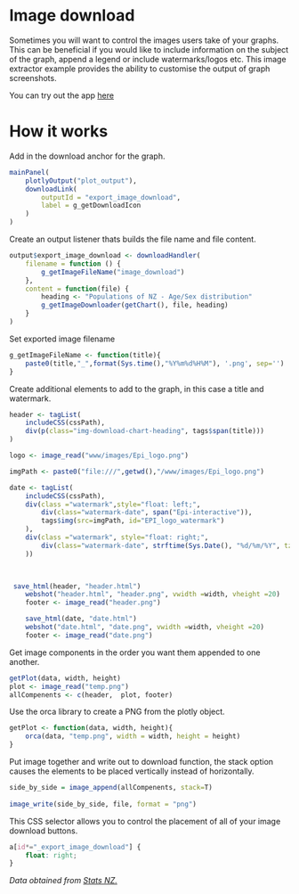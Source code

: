 # Image download
Sometimes you will want to control the images users take of your graphs. This can be beneficial if you would like to include information on the subject of the graph, append a legend or include watermarks/logos etc. This image extractor example provides the ability to customise the output of graph screenshots.

You can try out the app <a href = "https://rshiny.epi-interactive.com/apps/image_downloader/" target = "_blank">here</a>


# How it works
Add in the download anchor for the graph.
```r
mainPanel(
    plotlyOutput("plot_output"),
    downloadLink(
        outputId = "export_image_download",
        label = g_getDownloadIcon
    )
)
```

Create an output listener thats builds the file name and file content.
```r
output$export_image_download <- downloadHandler(
    filename = function () {
        g_getImageFileName("image_download")
    },
    content = function(file) {
        heading <- "Populations of NZ - Age/Sex distribution"
        g_getImageDownloader(getChart(), file, heading)
    }
)
```

Set exported image filename
```r
g_getImageFileName <- function(title){
    paste0(title,"_",format(Sys.time(),"%Y%m%d%H%M"), '.png', sep='')
}
```

Create additional elements to add to the graph, in this case a title and watermark.
```r
header <- tagList(
    includeCSS(cssPath),
    div(p(class="img-download-chart-heading", tags$span(title)))
)

logo <- image_read("www/images/Epi_logo.png")

imgPath <- paste0("file:///",getwd(),"/www/images/Epi_logo.png")

date <- tagList(
    includeCSS(cssPath),
    div(class ="watermark",style="float: left;",
        div(class="watermark-date", span("Epi-interactive")),
        tags$img(src=imgPath, id="EPI_logo_watermark")
    ),
    div(class ="watermark", style="float: right;",
        div(class="watermark-date", strftime(Sys.Date(), "%d/%m/%Y", tz = "Pacific/Auckland"))
    ))
    


 save_html(header, "header.html")
    webshot("header.html", "header.png", vwidth =width, vheight =20)
    footer <- image_read("header.png")

    save_html(date, "date.html")
    webshot("date.html", "date.png", vwidth =width, vheight =20)
    footer <- image_read("date.png")
```

Get image components in the order you want them appended to one another.
```r
getPlot(data, width, height)
plot <- image_read("temp.png")
allCompenents <- c(header,  plot, footer)
```

Use the orca library to create a PNG from the plotly object.
```r
getPlot <- function(data, width, height){
    orca(data, "temp.png", width = width, height = height)
}
```

Put image together and write out to download function, the stack option causes the elements to be placed vertically instead of horizontally.
```r
side_by_side = image_append(allCompenents, stack=T)
    
image_write(side_by_side, file, format = "png")
```

This CSS selector allows you to control the placement of all of your image download buttons.
```css
a[id*="_export_image_download"] {
    float: right;
}
```

*Data obtained from [Stats NZ.](https://www.stats.govt.nz/tools/2018-census-place-summaries/new-zealand#more-data-and-information)*
